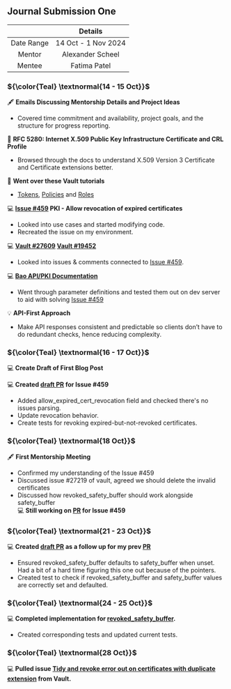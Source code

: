 ## Journal Submission One 

|  | Details |
| :---------: | :-------------: |
| Date Range  | 14 Oct - 1 Nov 2024  |
| Mentor  | Alexander Scheel  |
| Mentee  | Fatima Patel |

###  ${\color{Teal} \textnormal{14 - 15 Oct}}$
🖋️ **Emails Discussing Mentorship Details and Project Ideas**  
* Covered time commitment and availability, project goals, and the structure for progress reporting.

📖 **RFC 5280: Internet X.509 Public Key Infrastructure Certificate and CRL Profile**  
* Browsed through the docs to understand X.509 Version 3 Certificate and Certificate extensions better.
 
📖 **Went over these Vault tutorials**  
* [Tokens](https://docs.hashicorp.com/vault/tutorials/get-started/introduction-tokens), [Policies](https://docs.hashicorp.com/vault/tutorials/get-started/introduction-policies) and [Roles](https://docs.hashicorp.com/vault/tutorials/get-started/introduction-roles)
  
💻 **[Issue #459](https://github.com/openbao/openbao/issues/459) PKI - Allow revocation of expired certificates**    
* Looked into use cases and started modifying code.   
* Recreated the issue on my environment. 

💻 **[Vault #27609](https://github.com/hashicorp/vault/issues/27609) [Vault #19452](https://github.com/hashicorp/vault/issues/19452)**   
* Looked into issues & comments connected to [Issue #459](https://github.com/openbao/openbao/issues/459).

💻 **[Bao API/PKI Documentation](https://openbao.org/api-docs/secret/pki/#tidy)**    
* Went through parameter definitions and tested them out on dev server to aid with solving [Issue #459](https://github.com/openbao/openbao/issues/459)

💡 **API-First Approach**   
* Make API responses consistent and predictable so clients don’t have to do redundant checks, hence reducing complexity.

###  ${\color{Teal} \textnormal{16 - 17 Oct}}$

💻 **Create Draft of First Blog Post**   

💻 **Created [draft PR](https://github.com/openbao/openbao/pull/638) for Issue #459**   
* Added allow_expired_cert_revocation field and checked there's no issues parsing.     
* Update revocation behavior.       
* Create tests for revoking expired-but-not-revoked certificates.   

###  ${\color{Teal} \textnormal{18 Oct}}$
🖋️ **First Mentorship Meeting**   
* Confirmed my understanding of the Issue #459   
* Discussed issue #27219 of vault, agreed we should delete the invalid certificates   
* Discussed how revoked_safety_buffer should work alongside safety_buffer   
💻 **Still working on [PR](https://github.com/openbao/openbao/pull/638) for Issue #459**    


###  ${\color{Teal} \textnormal{21 - 23 Oct}}$
💻 **Created [draft PR](https://github.com/openbao/openbao/pull/653) as a follow up for my prev [PR](https://github.com/openbao/openbao/pull/638)**      
* Ensured revoked_safety_buffer defaults to safety_buffer when unset.     
   Had a bit of a hard time figuring this one out because of the pointers.      
* Created test to check if revoked_safety_buffer and safety_buffer values are correctly set and defaulted.     
  
###  ${\color{Teal} \textnormal{24 - 25 Oct}}$         
💻 **Completed implementation for [revoked_safety_buffer](https://github.com/openbao/openbao/pull/653).**     
* Created corresponding tests and updated current tests.       
 
###  ${\color{Teal} \textnormal{28 Oct}}$      
💻 **Pulled issue [Tidy and revoke error out on certificates with duplicate extension](https://github.com/openbao/openbao/issues/659) from Vault.**      
